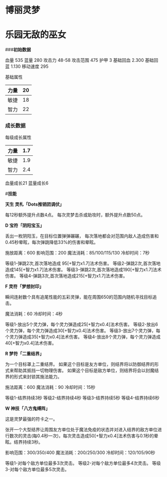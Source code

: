 # 博丽灵梦
# 乐园无敌的巫女


###**初始数据**

血量 535
蓝量 280
攻击力 48-58
攻击范围 475
护甲 3
基础回血 2.300
基础回蓝 1.130
移动速度 295

基础属性

| 力量 | 20 |
 | -- | -- |
| 敏捷 | 18 |
| 智力 | 22 |


### **成长数据**

每级成长属性

| 力量 | 1.7 |
| --  | -- |
| 敏捷 | 1.9 |
| 智力 | 2.4 |

血量成长21
蓝量成长6



#**技能**

**天生 灵札「Dots推销团调伏」**

每12秒额外提升点数4点。
每次灵梦击杀或助攻时，额外提升点数50点。

**D  宝符「阴阳宝玉」**

丢出一枚阴阳玉，在目标位置弹弹碾碾，
每次落地都会对范围内敌人造成伤害和0.45秒晕眩，每次弹跳降低33%的伤害和晕眩。

施放距离：600
影响范围：200
魔法消耗：85/100/115/130
冷却时间：7秒

等级1-弹跳2次,首次落地造成 95[+智力x1.7]法术伤害。
等级2-弹跳2次,首次落地造成145[+智力x1.7]法术伤害。
等级3-弹跳2次,首次落地造成190[+智力x1.7]法术伤害。
等级4-弹跳3次,首次落地造成215[+智力x1.7]法术伤害。

**F 灵符「梦想封印」**

瞬间连射数个具有追尾性能的五彩灵弹，能在周围650的范围内随机寻找目标追击。

魔法消耗：60
冷却时间：4秒

等级1-放出5个灵力弹，每个灵力弹造成25[+智力x0.4]法术伤害。
等级2-放出6个灵力弹，每个灵力弹造成30[+智力x0.4]法术伤害。
等级3-放出7个灵力弹，每个灵力弹造成35[+智力x0.4]法术伤害。
等级4-放出8个灵力弹，每个灵力弹造成40[+智力x0.4]法术伤害。

**R 梦符「二重结界」**

为一个目标罩上二重结界。
如果这个目标是友方单位，则结界将以防御结界的形式来帮助其抵挡一切物理伤害。
如果这个目标是敌方单位，则结界将会以封魔结界的形式来封锁其施法能力。


施法距离：600
魔法消耗：90
冷却时间：15秒

等级1-结界持续3秒
等级2-结界持续4秒
等级3-结界持续5秒
等级4-结界持续6秒

**W 神技「八方鬼缚阵」**

这是灵梦最强的符卡之一。

张开一个大型结界让周围友方单位处于魔法免疫的状态并对进入结界的敌方单位进行数次的灵击(每0.4秒一次)，每次灵击造成50[+智力x0.4]法术伤害与0.1秒的晕眩。结界持续3秒。

影响范围：300/350/400
魔法消耗：200/250/300
冷却时间：120/105/90秒

等级1-对每个敌方单位最多3次灵击。
等级2-对每个敌方单位最多4次灵击。
等级3-对每个敌方单位最多5次灵击。





